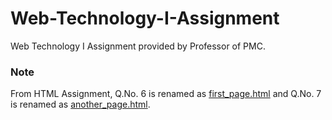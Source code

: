 # Web-Technology-I-Assignment

Web Technology I Assignment provided by Professor of PMC.

### Note

From HTML Assignment, Q.No. 6 is renamed as [first_page.html](./HTML/first_page.html) and Q.No. 7 is renamed as [another_page.html](./HTML/another_page.html).
